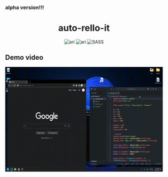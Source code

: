 ### alpha version!!!

<h1 align="center">
  auto-rello-it
</h1>

<p align="center">
 <img src="https://img.shields.io/badge/v0.0.1-ARI-blue?style=flat-square" alt="ari"> <img src="https://img.shields.io/badge/v3-autoIT-darkblue?style=flat-square" alt="ari">
 <img src="https://img.shields.io/badge/UI-Trello-%2bbcf?style=flat-square" alt="SASS">
</p>

## Demo video
![demo](docs/demo.gif)
